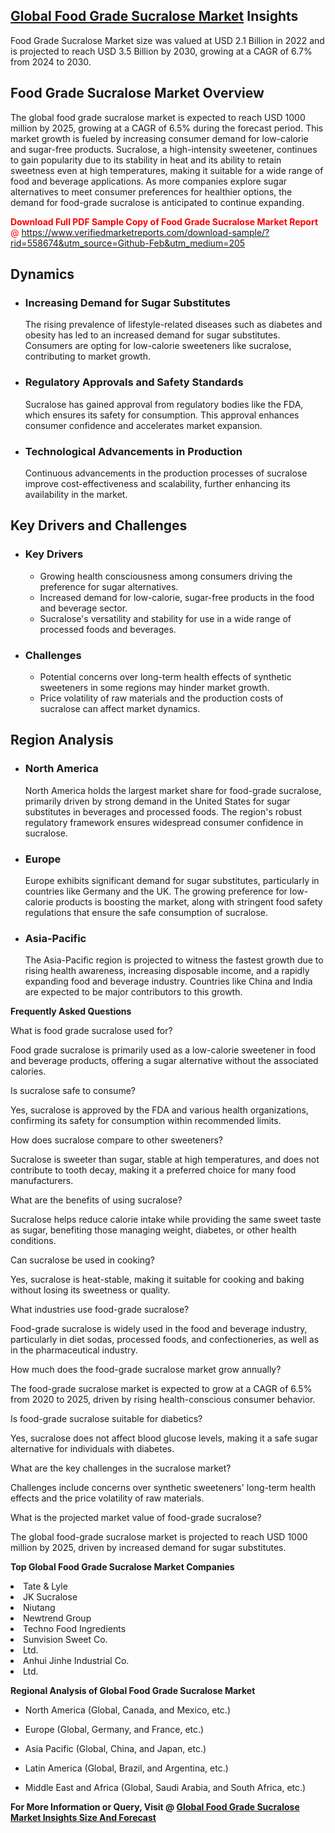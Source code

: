 <h2><a href="https://www.verifiedmarketreports.com/download-sample/?rid=558674&amp;utm_source=Github&amp;utm_medium=205" target="_blank">Global Food Grade Sucralose Market</a> Insights</h2><p>Food Grade Sucralose Market size was valued at USD 2.1 Billion in 2022 and is projected to reach USD 3.5 Billion by 2030, growing at a CAGR of 6.7% from 2024 to 2030.</p><p> <h2>Food Grade Sucralose Market Overview</h2> <p>The global food grade sucralose market is expected to reach USD 1000 million by 2025, growing at a CAGR of 6.5% during the forecast period. This market growth is fueled by increasing consumer demand for low-calorie and sugar-free products. Sucralose, a high-intensity sweetener, continues to gain popularity due to its stability in heat and its ability to retain sweetness even at high temperatures, making it suitable for a wide range of food and beverage applications. As more companies explore sugar alternatives to meet consumer preferences for healthier options, the demand for food-grade sucralose is anticipated to continue expanding. <p><span class=""><span style="color: #ff0000;"><strong>Download Full PDF Sample Copy of Food Grade Sucralose Market Report</strong> @ </span><a href="https://www.verifiedmarketreports.com/download-sample/?rid=558674&amp;utm_source=Github-Feb&amp;utm_medium=205" target="_blank">https://www.verifiedmarketreports.com/download-sample/?rid=558674&amp;utm_source=Github-Feb&amp;utm_medium=205</a></span></p></p> <h2>Dynamics</h2> <ul> <li><h3>Increasing Demand for Sugar Substitutes</h3> The rising prevalence of lifestyle-related diseases such as diabetes and obesity has led to an increased demand for sugar substitutes. Consumers are opting for low-calorie sweeteners like sucralose, contributing to market growth.</li> <li><h3>Regulatory Approvals and Safety Standards</h3> Sucralose has gained approval from regulatory bodies like the FDA, which ensures its safety for consumption. This approval enhances consumer confidence and accelerates market expansion.</li> <li><h3>Technological Advancements in Production</h3> Continuous advancements in the production processes of sucralose improve cost-effectiveness and scalability, further enhancing its availability in the market.</li> </ul> <h2>Key Drivers and Challenges</h2> <ul> <li><h3>Key Drivers</h3> <ul> <li>Growing health consciousness among consumers driving the preference for sugar alternatives.</li> <li>Increased demand for low-calorie, sugar-free products in the food and beverage sector.</li> <li>Sucralose's versatility and stability for use in a wide range of processed foods and beverages.</li> </ul> </li> <li><h3>Challenges</h3> <ul> <li>Potential concerns over long-term health effects of synthetic sweeteners in some regions may hinder market growth.</li> <li>Price volatility of raw materials and the production costs of sucralose can affect market dynamics.</li> </ul> </li> </ul> <h2>Region Analysis</h2> <ul> <li><h3>North America</h3> North America holds the largest market share for food-grade sucralose, primarily driven by strong demand in the United States for sugar substitutes in beverages and processed foods. The region's robust regulatory framework ensures widespread consumer confidence in sucralose.</li> <li><h3>Europe</h3> Europe exhibits significant demand for sugar substitutes, particularly in countries like Germany and the UK. The growing preference for low-calorie products is boosting the market, along with stringent food safety regulations that ensure the safe consumption of sucralose.</li> <li><h3>Asia-Pacific</h3> The Asia-Pacific region is projected to witness the fastest growth due to rising health awareness, increasing disposable income, and a rapidly expanding food and beverage industry. Countries like China and India are expected to be major contributors to this growth.</li> </ul> <p><strong>Frequently Asked Questions</strong></p> <p>What is food grade sucralose used for?</p> <p>Food grade sucralose is primarily used as a low-calorie sweetener in food and beverage products, offering a sugar alternative without the associated calories.</p> <p>Is sucralose safe to consume?</p> <p>Yes, sucralose is approved by the FDA and various health organizations, confirming its safety for consumption within recommended limits.</p> <p>How does sucralose compare to other sweeteners?</p> <p>Sucralose is sweeter than sugar, stable at high temperatures, and does not contribute to tooth decay, making it a preferred choice for many food manufacturers.</p> <p>What are the benefits of using sucralose?</p> <p>Sucralose helps reduce calorie intake while providing the same sweet taste as sugar, benefiting those managing weight, diabetes, or other health conditions.</p> <p>Can sucralose be used in cooking?</p> <p>Yes, sucralose is heat-stable, making it suitable for cooking and baking without losing its sweetness or quality.</p> <p>What industries use food-grade sucralose?</p> <p>Food-grade sucralose is widely used in the food and beverage industry, particularly in diet sodas, processed foods, and confectioneries, as well as in the pharmaceutical industry.</p> <p>How much does the food-grade sucralose market grow annually?</p> <p>The food-grade sucralose market is expected to grow at a CAGR of 6.5% from 2020 to 2025, driven by rising health-conscious consumer behavior.</p> <p>Is food-grade sucralose suitable for diabetics?</p> <p>Yes, sucralose does not affect blood glucose levels, making it a safe sugar alternative for individuals with diabetes.</p> <p>What are the key challenges in the sucralose market?</p> <p>Challenges include concerns over synthetic sweeteners' long-term health effects and the price volatility of raw materials.</p> <p>What is the projected market value of food-grade sucralose?</p> <p>The global food-grade sucralose market is projected to reach USD 1000 million by 2025, driven by increased demand for sugar substitutes.</p> </p><p><strong>Top Global Food Grade Sucralose Market Companies</strong></p><div data-test-id=""><p><li>Tate & Lyle</li><li> JK Sucralose</li><li> Niutang</li><li> Newtrend Group</li><li> Techno Food Ingredients</li><li> Sunvision Sweet Co.</li><li> Ltd.</li><li> Anhui Jinhe Industrial Co.</li><li> Ltd.</li></p><div><strong>Regional Analysis of&nbsp;Global Food Grade Sucralose Market</strong></div><ul><li dir="ltr"><p dir="ltr">North America&nbsp;(Global, Canada, and Mexico, etc.)</p></li><li dir="ltr"><p dir="ltr">Europe (Global, Germany, and France, etc.)</p></li><li dir="ltr"><p dir="ltr">Asia Pacific&nbsp;(Global, China, and Japan, etc.)</p></li><li dir="ltr"><p dir="ltr">Latin America&nbsp;(Global, Brazil, and Argentina, etc.)</p></li><li dir="ltr">Middle East and Africa&nbsp;(Global, Saudi Arabia, and South Africa, etc.)</li></ul><p><strong>For More Information or Query, Visit @&nbsp;</strong><strong><a href="https://www.verifiedmarketreports.com/product/food-grade-sucralose-market/?utm_source=Github&amp;utm_medium=205" target="_blank">Global Food Grade Sucralose Market Insights Size And Forecast</a></strong></p></div>
